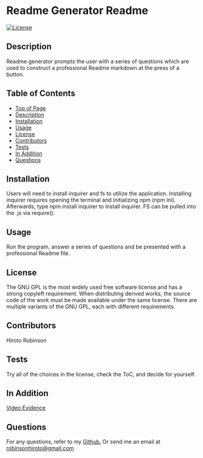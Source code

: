
# Readme Generator Readme
[![License](https://img.shields.io/badge/License-GPLv3-blue.svg)](https://www.gnu.org/licenses/gpl-3.0)
## Description
Readme generator prompts the user with a series of questions which are used to construct a professional Readme markdown at the press of a button.
## Table of Contents
* [Top of Page](#Readme-Generator-readme)
* [Description](#description)
* [Installation](#installation)
* [Usage](#usage)
* [License](#license)
* [Contributors](#contributors)
* [Tests](#tests)
* [In Addition](#in-addition)
* [Questions](#questions)
## Installation
Users will need to install inquirer and fs to utilize the application. Installing inquirer requires opening the terminal and initializing npm (npm ini). Afterwards, type npm install inquirer to install inquirer. FS can be pulled into the .js via require().
## Usage
Run the program, answer a series of questions and be presented with a professional Readme file.
## License
The GNU GPL is the most widely used free software license and has a strong copyleft requirement. When distributing derived works, the source code of the work must be made available under the same license. There are multiple variants of the GNU GPL, each with different requirements.
## Contributors
Hiroto Robinson
## Tests
Try all of the choices in the license, check the ToC, and decide for yourself.
## In Addition
[Video Evidence](https://drive.google.com/file/d/1QHGAcEIotfLsp-351P_mcvPpBt3u9CFK/view)
## Questions
For any questions, refer to my [Github.](https://github.com/Gushihiro)
Or send me an email at <robinsonhiroto@gmail.com>